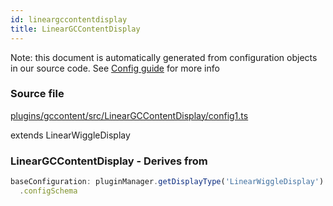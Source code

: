 ```yaml
---
id: lineargccontentdisplay
title: LinearGCContentDisplay
---
```


Note: this document is automatically generated from configuration objects in our
source code. See [Config guide](/docs/config_guide) for more info

### Source file

[plugins/gccontent/src/LinearGCContentDisplay/config1.ts](https://github.com/GMOD/jbrowse-components/blob/main/plugins/gccontent/src/LinearGCContentDisplay/config1.ts)

extends LinearWiggleDisplay

### LinearGCContentDisplay - Derives from

```js
baseConfiguration: pluginManager.getDisplayType('LinearWiggleDisplay')
  .configSchema
```
